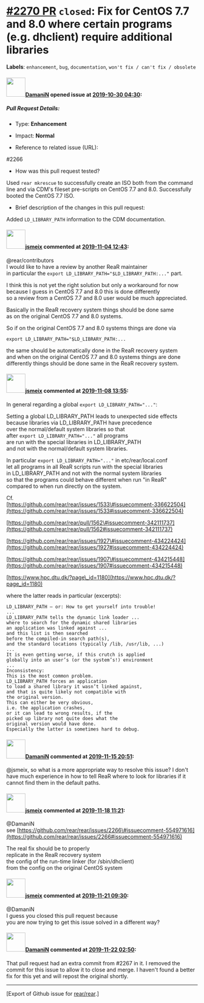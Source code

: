 [\#2270 PR](https://github.com/rear/rear/pull/2270) `closed`: Fix for CentOS 7.7 and 8.0 where certain programs (e.g. dhclient) require additional libraries
============================================================================================================================================================

**Labels**: `enhancement`, `bug`, `documentation`,
`won't fix / can't fix / obsolete`

#### <img src="https://avatars.githubusercontent.com/u/37876601?u=832a55ad26fa192d411932dcf7a9f13187d79380&v=4" width="50">[DamaniN](https://github.com/DamaniN) opened issue at [2019-10-30 04:30](https://github.com/rear/rear/pull/2270):

##### Pull Request Details:

-   Type: **Enhancement**

-   Impact: **Normal**

-   Reference to related issue (URL):

\#2266

-   How was this pull request tested?

Used `rear mkrescue` to successfully create an ISO both from the command
line and via CDM's fileset pre-scripts on CentOS 7.7 and 8.0.
Successfully booted the CentOS 7.7 ISO.

-   Brief description of the changes in this pull request:

Added `LD_LIBRARY_PATH` information to the CDM documentation.

#### <img src="https://avatars.githubusercontent.com/u/1788608?u=925fc54e2ce01551392622446ece427f51e2f0ce&v=4" width="50">[jsmeix](https://github.com/jsmeix) commented at [2019-11-04 12:43](https://github.com/rear/rear/pull/2270#issuecomment-549336774):

@rear/contributors  
I would like to have a review by another ReaR maintainer  
in particular the `export LD_LIBRARY_PATH="$LD_LIBRARY_PATH:..."` part.

I think this is not yet the right solution but only a workaround for
now  
because I guess in CentOS 7.7 and 8.0 this is done differently  
so a review from a CentOS 7.7 and 8.0 user would be much appreciated.

Basically in the ReaR recovery system things should be done same  
as on the original CentOS 7.7 and 8.0 systems.

So if on the original CentOS 7.7 and 8.0 systems things are done via

    export LD_LIBRARY_PATH="$LD_LIBRARY_PATH:...

the same should be automatically done in the ReaR recovery system  
and when on the original CentOS 7.7 and 8.0 systems things are done  
differently things should be done same in the ReaR recovery system.

#### <img src="https://avatars.githubusercontent.com/u/1788608?u=925fc54e2ce01551392622446ece427f51e2f0ce&v=4" width="50">[jsmeix](https://github.com/jsmeix) commented at [2019-11-08 13:55](https://github.com/rear/rear/pull/2270#issuecomment-551832257):

In general regarding a global `export LD_LIBRARY_PATH="..."`:

Setting a global LD\_LIBRARY\_PATH leads to unexpected side effects  
because libraries via LD\_LIBRARY\_PATH have precedence  
over the normal/default system libraries so that  
after `export LD_LIBRARY_PATH="..."` all programs  
are run with the special libraries in LD\_LIBRARY\_PATH  
and not with the normal/default system libraries.

In particular `export LD_LIBRARY_PATH="..."` in etc/rear/local.conf  
let all programs in all ReaR scripts run with the special libraries  
in LD\_LIBRARY\_PATH and not with the normal system libraries  
so that the programs could behave different when run "in ReaR"  
compared to when run directly on the system.

Cf.  
[https://github.com/rear/rear/issues/1533\#issuecomment-336622504](https://github.com/rear/rear/issues/1533#issuecomment-336622504)

[https://github.com/rear/rear/pull/1562\#issuecomment-342111737](https://github.com/rear/rear/pull/1562#issuecomment-342111737)

[https://github.com/rear/rear/issues/1927\#issuecomment-434224424](https://github.com/rear/rear/issues/1927#issuecomment-434224424)

[https://github.com/rear/rear/issues/1907\#issuecomment-434215448](https://github.com/rear/rear/issues/1907#issuecomment-434215448)

[https://www.hpc.dtu.dk/?page\_id=1180](https://www.hpc.dtu.dk/?page_id=1180)

where the latter reads in particular (excerpts):

    LD_LIBRARY_PATH – or: How to get yourself into trouble!
    ...
    LD_LIBRARY_PATH tells the dynamic link loader ...
    where to search for the dynamic shared libraries
    an application was linked against ...
    and this list is then searched
    before the compiled-in search path(s),
    and the standard locations (typically /lib, /usr/lib, ...)
    ...
    It is even getting worse, if this crutch is applied
    globally into an user’s (or the system’s!) environment
    ...
    Inconsistency:
    This is the most common problem.
    LD_LIBRARY_PATH forces an application
    to load a shared library it wasn’t linked against,
    and that is quite likely not compatible with
    the original version.
    This can either be very obvious,
    i.e. the application crashes,
    or it can lead to wrong results, if the
    picked up library not quite does what the
    original version would have done.
    Especially the latter is sometimes hard to debug.

#### <img src="https://avatars.githubusercontent.com/u/37876601?u=832a55ad26fa192d411932dcf7a9f13187d79380&v=4" width="50">[DamaniN](https://github.com/DamaniN) commented at [2019-11-15 20:51](https://github.com/rear/rear/pull/2270#issuecomment-554523486):

@jsmeix, so what is a more appropriate way to resolve this issue? I
don't have much experience in how to tell ReaR where to look for
libraries if it cannot find them in the default paths.

#### <img src="https://avatars.githubusercontent.com/u/1788608?u=925fc54e2ce01551392622446ece427f51e2f0ce&v=4" width="50">[jsmeix](https://github.com/jsmeix) commented at [2019-11-18 11:21](https://github.com/rear/rear/pull/2270#issuecomment-554973123):

@DamaniN  
see
[https://github.com/rear/rear/issues/2266\#issuecomment-554971616](https://github.com/rear/rear/issues/2266#issuecomment-554971616)

The real fix should be to properly  
replicate in the ReaR recovery system  
the config of the run-time linker (for /sbin/dhclient)  
from the config on the original CentOS system

#### <img src="https://avatars.githubusercontent.com/u/1788608?u=925fc54e2ce01551392622446ece427f51e2f0ce&v=4" width="50">[jsmeix](https://github.com/jsmeix) commented at [2019-11-21 09:30](https://github.com/rear/rear/pull/2270#issuecomment-556997533):

@DamaniN  
I guess you closed this pull request because  
you are now trying to get this issue solved in a different way?

#### <img src="https://avatars.githubusercontent.com/u/37876601?u=832a55ad26fa192d411932dcf7a9f13187d79380&v=4" width="50">[DamaniN](https://github.com/DamaniN) commented at [2019-11-22 02:50](https://github.com/rear/rear/pull/2270#issuecomment-557364522):

That pull request had an extra commit from \#2267 in it. I removed the
commit for this issue to allow it to close and merge. I haven't found a
better fix for this yet and will repost the original shortly.

------------------------------------------------------------------------

\[Export of Github issue for
[rear/rear](https://github.com/rear/rear).\]
